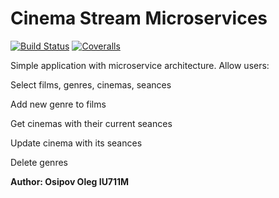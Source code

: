 # Cinema Stream Microservices
[![Build Status](https://travis-ci.org/Osipo/CStreamMicroServicesRSOI2.svg?branch=master)](https://travis-ci.org/Osipo/CStreamMicroServicesRSOI2) 
[![Coveralls][coveralls-badge]][coveralls]

[coveralls-badge]: https://img.shields.io/coveralls/Osipo/CStreamMicroServicesRSOI2/master.png?style=flat-square
[coveralls]: https://coveralls.io/github/Osipo/CStreamMicroServicesRSOI2



Simple application with microservice architecture.
Allow users:
    <p>Select films, genres, cinemas, seances</p>
    <p>Add new genre to films</p>
    <p>Get cinemas with their  current seances</p>
    <p>Update cinema with its seances</p>
    <p>Delete genres </p>

<b>Author: Osipov Oleg IU711M</b>
